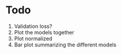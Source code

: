 # Todo

1. Validation loss?
2. Plot the models together
3. Plot normalized
4. Bar plot summarizing the different models